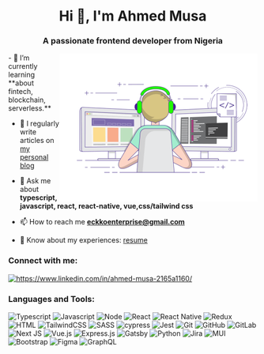 <h1 align="center">Hi 👋, I'm Ahmed Musa</h1>
<h3 align="center">A passionate frontend developer from Nigeria</h3>

<img align="right" alt="Coding" width="400" src="https://raw.githubusercontent.com/devSouvik/devSouvik/master/gif3.gif">
- 🌱 I’m currently learning **about fintech, blockchain, serverless.**

- 📝 I regularly write articles on [my personal blog](https://ahmedmusa.vercel.app/blog)

- 💬 Ask me about **typescript, javascript, react, react-native, vue,css/tailwind css**

- 📫 How to reach me **eckkoenterprise@gmail.com**

- 📄 Know about my experiences: [resume](https://drive.google.com/file/d/1fRz5ZPBNazP8HWoQQwIzF45-_6jyUsIN/view?usp=sharing)




<h3 align="left">Connect with me:</h3>
<p align="left">
<a href="https://linkedin.com/in/https://www.linkedin.com/in/ahmed-musa-2165a1160/" target="blank"><img align="center" src="https://raw.githubusercontent.com/rahuldkjain/github-profile-readme-generator/master/src/images/icons/Social/linked-in-alt.svg" alt="https://www.linkedin.com/in/ahmed-musa-2165a1160/" height="30" width="40" /></a>
</p>


<h3 align="left">Languages and Tools:</h3>
<p>
  <img src="https://img.shields.io/badge/typescript-%23007ACC.svg?style=for-the-badge&logo=typescript&logoColor=white" alt="Typescript" />
  <img src="https://img.shields.io/badge/javascript-%23323330.svg?style=for-the-badge&logo=javascript&logoColor=%23F7DF1E" alt="Javascript" />
  <img src="https://img.shields.io/badge/node.js-6DA55F?style=for-the-badge&logo=node.js&logoColor=white" alt="Node" />
  <img src="https://img.shields.io/badge/react-%2320232a.svg?style=for-the-badge&logo=react&logoColor=%2361DAFB" alt="React" />
  <img src="https://img.shields.io/badge/react_native-%2320232a.svg?style=for-the-badge&logo=react&logoColor=%2361DAFB" alt="React Native" />
  <img src="https://img.shields.io/badge/redux-%23593d88.svg?style=for-the-badge&logo=redux&logoColor=white" alt="Redux" />
  <img src="https://img.shields.io/badge/html5-%23E34F26.svg?style=for-the-badge&logo=html5&logoColor=white" alt="HTML" />
  

  <img alt="TailwindCSS" src="https://img.shields.io/badge/tailwindcss-%2338B2AC.svg?style=for-the-badge&logo=tailwind-css&logoColor=white" />

  <img alt="SASS" src="https://img.shields.io/badge/SASS-hotpink.svg?style=for-the-badge&logo=SASS&logoColor=white" />

  <img alt="cypress" src="https://img.shields.io/badge/-cypress-%23E5E5E5?style=for-the-badge&logo=cypress&logoColor=058a5e" />

  <img alt="Jest" src="https://img.shields.io/badge/-jest-%23C21325?style=for-the-badge&logo=jest&logoColor=white" />

  <img alt="Git" src="https://img.shields.io/badge/git-%23F05033.svg?style=for-the-badge&logo=git&logoColor=white" />

  <img alt="GitHub" src="https://img.shields.io/badge/github-%23121011.svg?style=for-the-badge&logo=github&logoColor=white" />

  <img alt="GitLab" src="https://img.shields.io/badge/gitlab-%23181717.svg?style=for-the-badge&logo=gitlab&logoColor=white" />

<img alt="Next JS" src="https://img.shields.io/badge/Next-black?style=for-the-badge&logo=next.js&logoColor=white" />

<img alt="Vue.js" src="https://img.shields.io/badge/vuejs-%2335495e.svg?style=for-the-badge&logo=vuedotjs&logoColor=%234FC08D" />

<img alt="Express.js" src="https://img.shields.io/badge/express.js-%23404d59.svg?style=for-the-badge&logo=express&logoColor=%2361DAFB" />

<img alt="Gatsby" src="https://img.shields.io/badge/Gatsby-%23663399.svg?style=for-the-badge&logo=gatsby&logoColor=white" />

<img alt="Python" src="https://img.shields.io/badge/python-3670A0?style=for-the-badge&logo=python&logoColor=ffdd54" />

<img alt="Jira" src="https://img.shields.io/badge/jira-%230A0FFF.svg?style=for-the-badge&logo=jira&logoColor=white" />

<img alt="MUI" src="https://img.shields.io/badge/MUI-%230081CB.svg?style=for-the-badge&logo=mui&logoColor=white" />

  <img alt="Bootstrap" src="https://img.shields.io/badge/bootstrap-%238511FA.svg?style=for-the-badge&logo=bootstrap&logoColor=white" />

  <img alt="Figma" src="https://img.shields.io/badge/figma-%23F24E1E.svg?style=for-the-badge&logo=figma&logoColor=white" />

  <img alt="GraphQL" src="https://img.shields.io/badge/-GraphQL-E10098?style=for-the-badge&logo=graphql&logoColor=white" />
</p>





